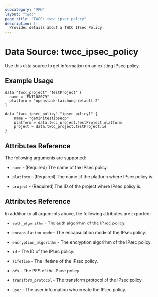 ```yaml
---
subcategory: "VPN"
layout: "twcc"
page_title: "TWCC: twcc_ipsec_policy"
description: |-
  Provides details about a TWCC IPsec Policy.
---
```


# Data Source: twcc_ipsec_policy

Use this data source to get information on an existing IPsec policy.

## Example Usage

```hcl
data "twcc_project" "testProject" {
  name = "ENT108079"
  platform = "openstack-taichung-default-2"
}

data "twcc_ipsec_policy" "ipsec_policy1" {
    name = "geminitestipsecp"
    platform = data.twcc_project.testProject.platform
    project = data.twcc_project.testProject.id
}
```

## Attributes Reference

The following arguments are supported:

* `name` - (Required) The name of the IPsec policy.

* `platform` - (Required) The name of the platform where IPsec policy is.

* `project` - (Required) The ID of the project where IPsec policy is.

## Attributes Reference

In addition to all arguments above, the following attributes are exported:

* `auth_algorithm` - The auth algorithm of the IPsec policy.

* `encapsulation_mode` - The encapsulation mode of the IPsec policy.

* `encryption_algorithm` - The encryption algorithm of the IPsec policy.

* `id` - The ID of the IPsec policy.

* `lifetime` - The lifetime of the IPsec policy.

* `pfs` - The PFS of the IPsec policy.

* `transform_protocol` - The transform protocol of the IPsec policy.

* `user` - The user information who create the IPsec policy.
